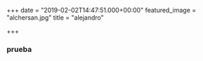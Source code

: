 +++
date = "2019-02-02T14:47:51.000+00:00"
featured_image = "alchersan.jpg"
title = "alejandro"

+++
### **prueba**